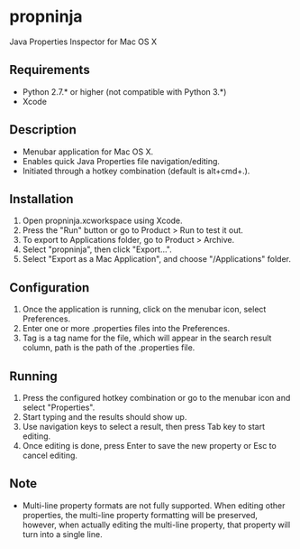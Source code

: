 # propninja
Java Properties Inspector for Mac OS X

## Requirements
* Python 2.7.* or higher (not compatible with Python 3.*)
* Xcode

## Description
* Menubar application for Mac OS X.
* Enables quick Java Properties file navigation/editing.
* Initiated through a hotkey combination (default is alt+cmd+.).

## Installation
1. Open propninja.xcworkspace using Xcode.
2. Press the "Run" button or go to Product > Run to test it out.
3. To export to Applications folder, go to Product > Archive.
4. Select "propninja", then click "Export...".
5. Select "Export as a Mac Application", and choose "/Applications" folder.

## Configuration
1. Once the application is running, click on the menubar icon, select Preferences.
2. Enter one or more .properties files into the Preferences.
3. Tag is a tag name for the file, which will appear in the search result column, path is the path of the .properties file.

## Running
1. Press the configured hotkey combination or go to the menubar icon and select "Properties".
2. Start typing and the results should show up.
3. Use navigation keys to select a result, then press Tab key to start editing.
4. Once editing is done, press Enter to save the new property or Esc to cancel editing.

## Note
* Multi-line property formats are not fully supported. When editing other properties, the multi-line property formatting will be preserved, however, when actually editing the multi-line property, that property will turn into a single line.
